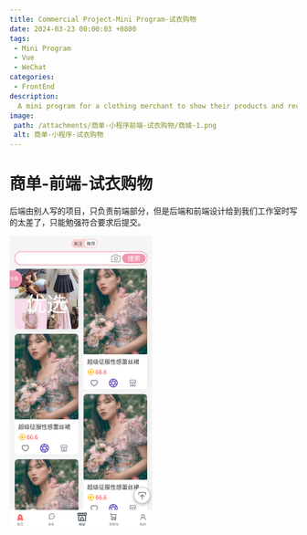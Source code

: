 ```yaml
---
title: Commercial Project-Mini Program-试衣购物
date: 2024-03-23 00:00:03 +0800
tags:
 - Mini Program
 - Vue
 - WeChat
categories:
 - FrontEnd
description: 
  A mini program for a clothing merchant to show their products and receive contact from customers.
image:
 path: /attachments/商单-小程序前端-试衣购物/商城-1.png
 alt: 商单-小程序-试衣购物
---
```


# 商单-前端-试衣购物

后端由别人写的项目，只负责前端部分，但是后端和前端设计给到我们工作室时写的太差了，只能勉强符合要求后提交。

![alt text](/attachments/商单-小程序前端-试衣购物/商城-1.png)